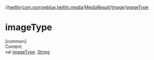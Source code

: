 //[twitlin](../../../index.md)/[com.sorrowblue.twitlin.media](../../index.md)/[MediaResult](../index.md)/[Image](index.md)/[imageType](image-type.md)



# imageType  
[common]  
Content  
val [imageType](image-type.md): [String](https://kotlinlang.org/api/latest/jvm/stdlib/kotlin/-string/index.html)  



